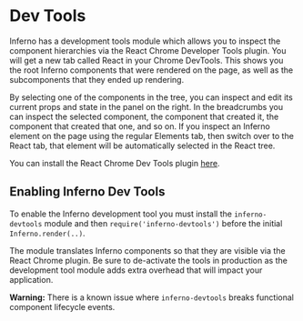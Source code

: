 # Dev Tools

Inferno has a development tools module which allows you to inspect the component hierarchies via the React Chrome Developer Tools plugin. You will get a new tab called React in your Chrome DevTools. This shows you the root Inferno components that were rendered on the page, as well as the subcomponents that they ended up rendering.

By selecting one of the components in the tree, you can inspect and edit its current props and state in the panel on the right. In the breadcrumbs you can inspect the selected component, the component that created it, the component that created that one, and so on. If you inspect an Inferno element on the page using the regular Elements tab, then switch over to the React tab, that element will be automatically selected in the React tree.

You can install the React Chrome Dev Tools plugin [here](https://chrome.google.com/webstore/detail/react-developer-tools/fmkadmapgofadopljbjfkapdkoienihi?hl=en).

## Enabling Inferno Dev Tools

To enable the Inferno development tool you must install the `inferno-devtools` module and then `require('inferno-devtools')` before the initial `Inferno.render(..)`.

The module translates Inferno components so that they are visible via the React Chrome plugin. Be sure to de-activate the tools in production as the development tool module adds extra overhead that will impact your application.

**Warning:** There is a known issue where `inferno-devtools` breaks functional component lifecycle events.
